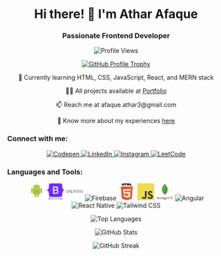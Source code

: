 <h1 align="center">Hi there! 👋 I'm Athar Afaque</h1>
<h3 align="center">Passionate Frontend Developer</h3>

<p align="center"> 
  <img src="https://komarev.com/ghpvc/?username=atharafaque&label=Profile%20views&color=0e75b6&style=flat" alt="Profile Views" />
</p>

<p align="center"> 
  <a href="https://github.com/ryo-ma/github-profile-trophy">
    <img src="https://github-profile-trophy.vercel.app/?username=atharafaque" alt="GitHub Profile Trophy" />
  </a>
</p>

<p align="center"> 🌱 Currently learning HTML, CSS, JavaScript, React, and MERN stack </p>
<p align="center"> 👨‍💻 All projects available at <a href="https://athar-afaque-portfolio.vercel.app/">Portfolio</a> </p>
<p align="center"> 📫 Reach me at afaque.athar3@gmail.com </p>
<p align="center"> 📄 Know more about my experiences <a href="https://drive.google.com/file/d/1SAvY6FOsowzUWPqvvE7lVBG319GZ1Vjy/view?usp=sharing">here</a> </p>

<h3 align="left">Connect with me:</h3>
<p align="center">
  <a href="https://codepen.io/https://codepen.io/vfuziy/pen/rmqamk" target="_blank">
    <img src="https://raw.githubusercontent.com/rahuldkjain/github-profile-readme-generator/master/src/images/icons/Social/codepen.svg" alt="Codepen" height="30" width="40" />
  </a>
  <a href="https://linkedin.com/in/atharafaque" target="_blank">
    <img src="https://raw.githubusercontent.com/rahuldkjain/github-profile-readme-generator/master/src/images/icons/Social/linked-in-alt.svg" alt="LinkedIn" height="30" width="40" />
  </a>
  <a href="https://instagram.com/__atharafaque__" target="_blank">
    <img src="https://raw.githubusercontent.com/rahuldkjain/github-profile-readme-generator/master/src/images/icons/Social/instagram.svg" alt="Instagram" height="30" width="40" />
  </a>
  <a href="https://www.leetcode.com/https://leetcode.com/atharafaque/" target="_blank">
    <img src="https://raw.githubusercontent.com/rahuldkjain/github-profile-readme-generator/master/src/images/icons/Social/leet-code.svg" alt="LeetCode" height="30" width="40" />
  </a>
</p>

<h3 align="left">Languages and Tools:</h3>
<p align="center">
  <img src="https://raw.githubusercontent.com/devicons/devicon/master/icons/android/android-original-wordmark.svg" alt="Android" width="40" height="40" />
  <img src="https://raw.githubusercontent.com/devicons/devicon/master/icons/bootstrap/bootstrap-plain-wordmark.svg" alt="Bootstrap" width="40" height="40" />
  <img src="https://raw.githubusercontent.com/devicons/devicon/master/icons/express/express-original-wordmark.svg" alt="Express.js" width="40" height="40" />
  <img src="https://www.vectorlogo.zone/logos/firebase/firebase-icon.svg" alt="Firebase" width="40" height="40" />
  <img src="https://raw.githubusercontent.com/devicons/devicon/master/icons/html5/html5-original-wordmark.svg" alt="HTML5" width="40" height="40" />
  <img src="https://raw.githubusercontent.com/devicons/devicon/master/icons/javascript/javascript-original.svg" alt="JavaScript" width="40" height="40" />
  <img src="https://raw.githubusercontent.com/devicons/devicon/master/icons/mongodb/mongodb-original-wordmark.svg" alt="MongoDB" width="40" height="40" />
  <img src="https://angular.io/assets/images/logos/angular/angular.svg" alt="Angular" width="40" height="40" />
  <img src="https://reactnative.dev/img/header_logo.svg" alt="React Native" width="40" height="40" />
  <img src="https://www.vectorlogo.zone/logos/tailwindcss/tailwindcss-icon.svg" alt="Tailwind CSS" width="40" height="40" />
</p>

<p align="center">
  <img src="https://github-readme-stats.vercel.app/api/top-langs?username=atharafaque&show_icons=true&locale=en&layout=compact" alt="Top Languages" />
</p>

<p align="center">
  <img src="https://github-readme-stats.vercel.app/api?username=atharafaque&show_icons=true&locale=en" alt="GitHub Stats" />
</p>

<p align="center">
  <img src="https://github-readme-streak-stats.herokuapp.com/?user=atharafaque" alt="GitHub Streak" />
</p>
